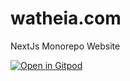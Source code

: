 # watheia.com

NextJs Monorepo Website

[![Open in Gitpod](https://gitpod.io/button/open-in-gitpod.svg)](https://gitpod.io/#https://github.com/drkstr101/watheia.com)
